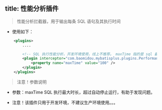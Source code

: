 title: 性能分析插件
---

> 性能分析拦截器，用于输出每条 SQL 语句及其执行时间

* 使用如下：

```xml
    <plugins>
        ....

        <!-- SQL 执行性能分析，开发环境使用，线上不推荐。 maxTime 指的是 sql 最大执行时长 -->
        <plugin interceptor="com.baomidou.mybatisplus.plugins.PerformanceInterceptor">
            <property name="maxTime" value="100" />
        </plugin>
    </plugins>
```

> 注意！参数说明

* 参数：maxTime  SQL 执行最大时长，超过自动停止运行，有助于发现问题。

* 注意！该插件只用于开发环境，不建议生产环境使用。。。
